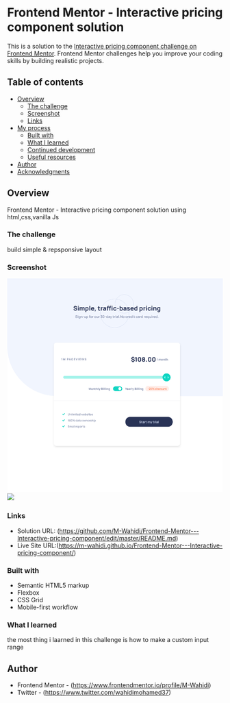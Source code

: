 # Frontend Mentor - Interactive pricing component solution

This is a solution to the [Interactive pricing component challenge on Frontend Mentor](https://www.frontendmentor.io/challenges/interactive-pricing-component-t0m8PIyY8). Frontend Mentor challenges help you improve your coding skills by building realistic projects. 

## Table of contents

- [Overview](#overview)
  - [The challenge](#the-challenge)
  - [Screenshot](#screenshot)
  - [Links](#links)
- [My process](#my-process)
  - [Built with](#built-with)
  - [What I learned](#what-i-learned)
  - [Continued development](#continued-development)
  - [Useful resources](#useful-resources)
- [Author](#author)
- [Acknowledgments](#acknowledgments)


## Overview
Frontend Mentor - Interactive pricing component solution using html,css,vanilla Js
### The challenge

build simple & repsponsive layout

### Screenshot

![](screenshot/desktop_design.png)
![](screenshot/monile_design.png)


### Links

- Solution URL: (https://github.com/M-Wahidi/Frontend-Mentor---Interactive-pricing-component/edit/master/README.md)
- Live Site URL:(https://m-wahidi.github.io/Frontend-Mentor---Interactive-pricing-component/)


### Built with

- Semantic HTML5 markup
- Flexbox
- CSS Grid
- Mobile-first workflow

### What I learned

the most thing i laarned in this challenge is how to make a custom input range


## Author

- Frontend Mentor - (https://www.frontendmentor.io/profile/M-Wahidi)
- Twitter - (https://www.twitter.com/wahidimohamed37)

